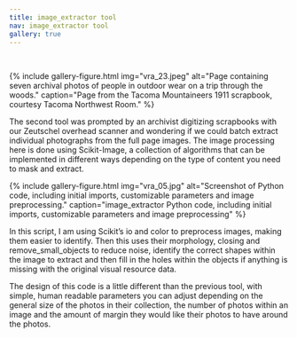 ```yaml
---
title: image_extractor tool
nav: image_extractor tool
gallery: true
---
```


<br>


{% include gallery-figure.html img="vra_23.jpeg" alt="Page containing seven archival photos of people in outdoor wear on a trip through the woods." caption="Page from the Tacoma Mountaineers 1911 scrapbook, courtesy Tacoma Northwest Room." %}

The second tool was prompted by an archivist digitizing scrapbooks with our Zeutschel overhead scanner and wondering if we could batch extract individual photographs from the full page images. The image processing here is done using Scikit-Image, a collection of algorithms that can be implemented in different ways depending on the type of content you need to mask and extract. 

{% include gallery-figure.html img="vra_05.jpg" alt="Screenshot of Python code, including initial imports, customizable parameters and image preprocessing." caption="image_extractor Python code, including initial imports, customizable parameters and image preprocessing" %}

In this script, I am using Scikit’s io and color to preprocess images, making them easier to identify. Then this uses their morphology, closing and remove_small_objects to reduce noise, identify the correct shapes within the image to extract and then fill in the holes within the objects if anything is missing with the original visual resource data. 

The design of this code is a little different than the previous tool, with simple, human readable parameters you can adjust depending on the general size of the photos in their collection, the number of photos within an image and the amount of margin they would like their photos to have around the photos.

<br>
